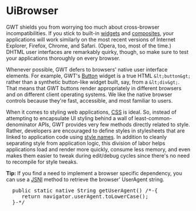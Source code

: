 UiBrowser
===

GWT shields you from worrying too much about cross-browser incompatibilities. If you stick to built-in [widgets](DevGuideUiWidgets.html)
and [composites](DevGuideUiCustomWidgets.html), your applications will work similarly on the most recent versions of Internet Explorer,
Firefox, Chrome, and Safari. (Opera, too, most of the time.) DHTML user interfaces are remarkably quirky, though, so make sure to test your applications thoroughly on every browser.

Whenever possible, GWT defers to browsers' native user interface elements. For example, GWT's [Button](/javadoc/latest/com/google/gwt/user/client/ui/Button.html) widget is a true HTML `&lt;button&gt;`
rather than a synthetic button-like widget built, say, from a `&lt;div&gt;`. That means that GWT buttons render appropriately in different browsers and on different client
operating systems. We like the native browser controls because they're fast, accessible, and most familiar to users.

When it comes to styling web applications, [CSS](http://www.w3.org/Style/CSS/) is ideal. So, instead of attempting to encapsulate UI styling behind a
wall of least-common-denominator APIs, GWT provides very few methods directly related to style. Rather, developers are encouraged to define styles in stylesheets that are linked
to application code using [style names](/javadoc/latest/com/google/gwt/user/client/ui/UIObject.html#setStyleName(java.lang.String)). In addition to cleanly separating style from application logic, this division of labor helps applications load and render more quickly, consume
less memory, and even makes them easier to tweak during edit/debug cycles since there's no need to recompile for style tweaks.

**Tip:** If you find a need to implement a browser specific dependency, you can use a [JSNI](DevGuideCodingBasics.html#DevGuideJavaScriptNativeInterface)
method to retrieve the browser' UserAgent string.

<pre class="prettyprint">
  public static native String getUserAgent() /*-{
     return navigator.userAgent.toLowerCase();
  }-*/
</pre>

